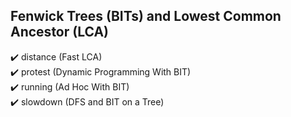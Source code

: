 ## Fenwick Trees (BITs) and Lowest Common Ancestor (LCA)
:heavy_check_mark: distance (Fast LCA) <br>
:heavy_check_mark: protest (Dynamic Programming With BIT) <br>
:heavy_check_mark: running (Ad Hoc With BIT) <br>
:heavy_check_mark: slowdown (DFS and BIT on a Tree)
